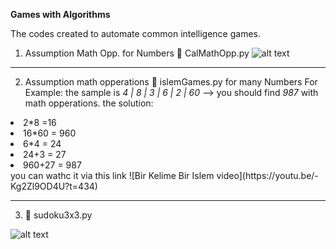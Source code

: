 **Games with Algorithms**

The codes created to automate common intelligence games. 
1. Assumption Math Opp. for Numbers :game_die:
CalMathOpp.py
![alt text](https://github.com/huseyindalbudak/mathpy/blob/master/gamesAlgorithms/imagesGamesAlgorithms/mathOpp.png)

----
2. Assumption math opperations :1234: islemGames.py for many Numbers 
For Example: the sample is *4 | 8 | 3 | 6 | 2 | 60*  --> you should find *987* with math opperations. 
the solution: 
<li>2*8 =16 </li>
<li>16*60 = 960  </li>
<li>6*4 = 24 </li>
<li>24+3 = 27  </li>
<li>960+27 = 987 </li>            
you can wathc it via this link ![Bir Kelime Bir Islem video](https://youtu.be/-Kg2Zl9OD4U?t=434)

----
3.  :1234:  sudoku3x3.py

![alt text](https://github.com/huseyindalbudak/mathpy/blob/master/gamesAlgorithms/imagesGamesAlgorithms/sudoku3x3im.png)
